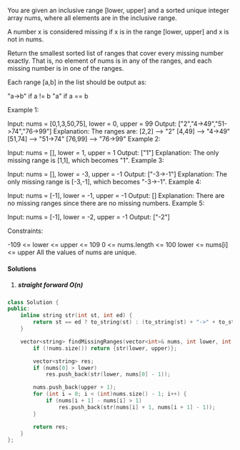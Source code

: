 You are given an inclusive range [lower, upper] and a sorted unique integer array nums, where all elements are in the inclusive range.

A number x is considered missing if x is in the range [lower, upper] and x is not in nums.

Return the smallest sorted list of ranges that cover every missing number exactly. That is, no element of nums is in any of the ranges, and each missing number is in one of the ranges.

Each range [a,b] in the list should be output as:

"a->b" if a != b
"a" if a == b
 

Example 1:

Input: nums = [0,1,3,50,75], lower = 0, upper = 99
Output: ["2","4->49","51->74","76->99"]
Explanation: The ranges are:
[2,2] --> "2"
[4,49] --> "4->49"
[51,74] --> "51->74"
[76,99] --> "76->99"
Example 2:

Input: nums = [], lower = 1, upper = 1
Output: ["1"]
Explanation: The only missing range is [1,1], which becomes "1".
Example 3:

Input: nums = [], lower = -3, upper = -1
Output: ["-3->-1"]
Explanation: The only missing range is [-3,-1], which becomes "-3->-1".
Example 4:

Input: nums = [-1], lower = -1, upper = -1
Output: []
Explanation: There are no missing ranges since there are no missing numbers.
Example 5:

Input: nums = [-1], lower = -2, upper = -1
Output: ["-2"]
 

Constraints:

-109 <= lower <= upper <= 109
0 <= nums.length <= 100
lower <= nums[i] <= upper
All the values of nums are unique.

#### Solutions

1. ##### straight forward O(n)

```cpp
class Solution {
public:
    inline string str(int st, int ed) {
        return st == ed ? to_string(st) : (to_string(st) + "->" + to_string(ed));
    }

    vector<string> findMissingRanges(vector<int>& nums, int lower, int upper) {
        if (!nums.size()) return {str(lower, upper)};

        vector<string> res;
        if (nums[0] > lower)
            res.push_back(str(lower, nums[0] - 1));

        nums.push_back(upper + 1);
        for (int i = 0; i < (int)nums.size() - 1; i++) {
            if (nums[i + 1] - nums[i] > 1)
                res.push_back(str(nums[i] + 1, nums[i + 1] - 1));
        }

        return res;
    }
};
```